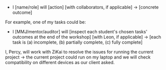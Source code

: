 - I [name/role] will [action] [with collaborators, if applicable] → [concrete outcome]

For example, one of my tasks could be:

- I [MMJ/mentor/auditor] will [inspect each student's chosen tasks' outcomes at the end of the workshop] [with Leon, if applicable] → [each task is (a) incomplete, (b) partially complete, (c) fully complete]



I, Percy, will work with ZiKai to resolve the issues for running the current project -> the current project could run on my laptop and we will check compatibility on different devices as our client asked.